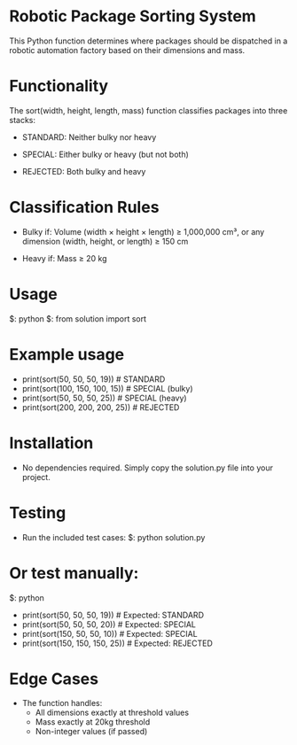 # Robotic Package Sorting System
This Python function determines where packages should be dispatched in a robotic automation factory based on their dimensions and mass.

# Functionality
The sort(width, height, length, mass) function classifies packages into three stacks:

- STANDARD: Neither bulky nor heavy

- SPECIAL: Either bulky or heavy (but not both)

- REJECTED: Both bulky and heavy

# Classification Rules
- Bulky if: Volume (width × height × length) ≥ 1,000,000 cm³, or any dimension (width, height, or length) ≥ 150 cm

- Heavy if: Mass ≥ 20 kg

# Usage
$: python
$: from solution import sort

# Example usage
- print(sort(50, 50, 50, 19))   # STANDARD
- print(sort(100, 150, 100, 15)) # SPECIAL (bulky)
- print(sort(50, 50, 50, 25))    # SPECIAL (heavy)
- print(sort(200, 200, 200, 25)) # REJECTED


# Installation
- No dependencies required. Simply copy the solution.py file into your project.

# Testing
- Run the included test cases: $: python solution.py

# Or test manually:

$: python
- print(sort(50, 50, 50, 19))    # Expected: STANDARD
- print(sort(50, 50, 50, 20))    # Expected: SPECIAL
- print(sort(150, 50, 50, 10))   # Expected: SPECIAL
- print(sort(150, 150, 150, 25)) # Expected: REJECTED

# Edge Cases
- The function handles:
  - All dimensions exactly at threshold values
  - Mass exactly at 20kg threshold
  - Non-integer values (if passed)
